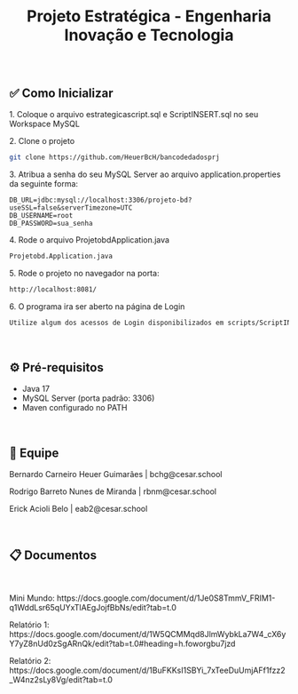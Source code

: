 # <p align="center">Projeto Estratégica - Engenharia Inovação e Tecnologia</p>

<br>

## ✅ Como Inicializar

<p>1. Coloque o arquivo estrategicascript.sql e ScriptINSERT.sql no seu Workspace MySQL</p></p>

<p>2. Clone o projeto</p>

```bash
git clone https://github.com/HeuerBcH/bancodedadosprj
```

<p>3. Atribua a senha do seu MySQL Server ao arquivo application.properties da seguinte forma: </p>

```env
DB_URL=jdbc:mysql://localhost:3306/projeto-bd?useSSL=false&serverTimezone=UTC
DB_USERNAME=root
DB_PASSWORD=sua_senha
```

<p>4. Rode o arquivo ProjetobdApplication.java</p>

```bash
Projetobd.Application.java
```

<p>5. Rode o projeto no navegador na porta:</p>

```bash
http://localhost:8081/
```

<p>6. O programa ira ser aberto na página de Login</p>

```bash
Utilize algum dos acessos de Login disponibilizados em scripts/ScriptINSERT.sql
```

<br>

## ⚙️ Pré-requisitos

-  Java 17
-  MySQL Server (porta padrão: 3306)
-  Maven configurado no PATH

  <br>

## 👤 Equipe

<p>Bernardo Carneiro Heuer Guimarães | bchg@cesar.school</p>
<p>Rodrigo Barreto Nunes de Miranda | rbnm@cesar.school</p>
<p>Erick Acioli Belo | eab2@cesar.school</p>

<br>

## 📋 Documentos

<br>

<p>Mini Mundo: https://docs.google.com/document/d/1Je0S8TmmV_FRIM1-q1WddLsr65qUYxTlAEgJojfBbNs/edit?tab=t.0</p>
<p>Relatório 1: https://docs.google.com/document/d/1W5QCMMqd8JlmWybkLa7W4_cX6yY7yZ8nUd0zSgARnQk/edit?tab=t.0#heading=h.foworgbu7jzd</p>
<p>Relatório 2: https://docs.google.com/document/d/1BuFKKsI1SBYi_7xTeeDuUmjAFf1fzz2_W4nz2sLy8Vg/edit?tab=t.0</p>




